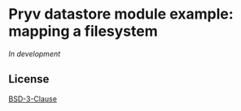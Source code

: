 # Pryv datastore module example: mapping a filesystem

*In development*


## License

[BSD-3-Clause](LICENSE)

